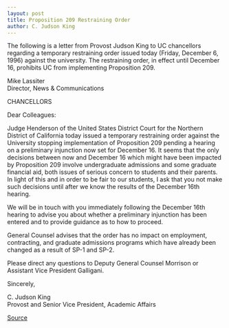 ```yaml
---
layout: post
title: Proposition 209 Restraining Order
author: C. Judson King 
---	
```


The following is a letter from Provost Judson King to UC chancellors  regarding a temporary restraining order issued  today (Friday, December 6, 1996) against the university. The restraining order, in effect until December 16, prohibits UC from implementing Proposition 209.

Mike Lassiter  
Director, News & Communications

CHANCELLORS

Dear Colleagues:

Judge Henderson of the United States District Court for the Northern District of California today issued a temporary restraining order against the University stopping implementation of Proposition 209 pending a hearing on a preliminary injunction now set for December 16. It seems that the only decisions between now and December 16 which might have been impacted by Proposition 209 involve undergraduate admissions and some graduate financial aid, both issues of serious concern to students and their parents. In light of this and in order to be fair to our students, I ask that you not make such decisions until after we know the results of the December 16th hearing.

We will be in touch with you immediately following the December 16th hearing to advise you about whether a preliminary injunction has been entered and to provide guidance as to how to proceed.

General Counsel advises that the order has no impact on employment, contracting, and graduate admissions programs which have already been changed as a result of SP-1 and SP-2.

Please direct any questions to Deputy General Counsel Morrison or Assistant Vice President Galligani.

Sincerely,

C. Judson King  
Provost and Senior Vice President, Academic Affairs  

[Source](http://www1.ucsc.edu/oncampus/currents/96-12-09/209.ruling.htm "Permalink to Propostion 209")
